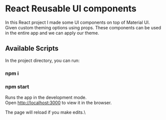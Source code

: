 # React Reusable UI components

In this React project I made some UI components on top of Material UI. Given custom theming options using props.
These components can be used in the entire app and we can apply our theme.

## Available Scripts

In the project directory, you can run:

### npm i
### npm start

Runs the app in the development mode.\
Open [http://localhost:3000](http://localhost:3000) to view it in the browser.

The page will reload if you make edits.\
